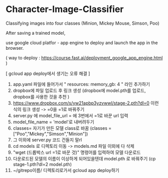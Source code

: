 # Character-Image-Classifier
Classifying images into four classes (Minion, Mickey Mouse, Simson, Poo)

After saving a trained model,

use google cloud platfor - app engine to deploy and launch the app in the browser.

( way to deploy : https://course.fast.ai/deployment_google_app_engine.html )




[ gcloud app deploy에서 생기는 오류 해결 ]
1. app.yaml 파일에 들어가서
" resources:
    memory_gb: 4 " 라인 추가하기
2. dropbox에 파일 업로드 후 링크 생성 (dropbox에 model.pth를 업로드, dropbox를 사용한 것을 추천 )
3. https://www.dropbox.com/s/yw21apbp3yzvwwl/stage-2.pth?dl=0 
   이런 식의 링크 생성 ->  =0을 =1로 바꿔주기
4. server.py 에 model_file_url = 에 3번에서 =1로 바꾼 url 입력
5. model_file_name = 'model'로 내버려두기
6. classes= 자기가 만든 모델 class로 바꿈 (classes = ["Poo","Mickey","Simson","Minion"])
7. 그 이외에 server.py 코드 건들지 말rl
8. cd models 로 디렉토리 이동 -> models.md 파일 이외에 다 삭제
9. "wget (드롭박스 url =1로 바꾼 것)" 명령어를 입력하여 모델 다운로드
10. 다운로드된 모델의 이름이 이상하게 되어있을텐데 model.pth 로 바꿔주기 (cp stage-1.pth?dl=2 model.pth)
11. ~/gitrepo이름/   디렉토리로가서 gcloud app deploy하기
